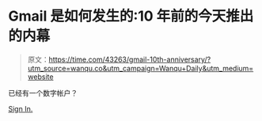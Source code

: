 # Gmail 是如何发生的:10 年前的今天推出的内幕

> 原文：<https://time.com/43263/gmail-10th-anniversary/?utm_source=wanqu.co&utm_campaign=Wanqu+Daily&utm_medium=website>

已经有一个数字帐户？

[Sign In.](/login)